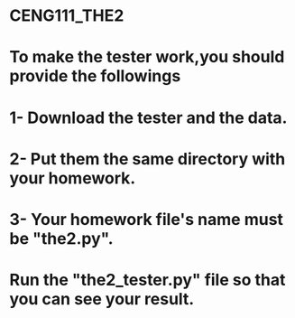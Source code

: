 # CENG111_THE2
# To make the tester work,you should provide the followings
# 1- Download the tester and the data.
# 2- Put them the same directory with your homework.
# 3- Your homework file's name must be "the2.py".
# Run the "the2_tester.py" file so that you can see your result.
